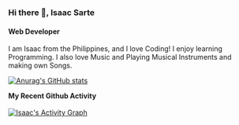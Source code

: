 ### Hi there 👋, Isaac Sarte
#### Web Developer

I am Isaac from the Philippines, and I love Coding! I enjoy learning Programming. I also love Music and Playing Musical Instruments and making own Songs. 

[![Anurag's GitHub stats](https://github-readme-stats.vercel.app/api?username=IsaacSarte&show_icons=true&theme=radical)](https://github.com/anuraghazra/github-readme-stats)

<summary><b>My Recent Github Activity</b></summary>
  <br/>
   <a href="https://github.com/IsaacSarte"><img alt="Isaac's Activity Graph" src="https://activity-graph.herokuapp.com/graph?username=IsaacSarte&custom_title=Isaac%27s%20Contribution%20Graph&theme=rogue" /></a>
  <br/>
